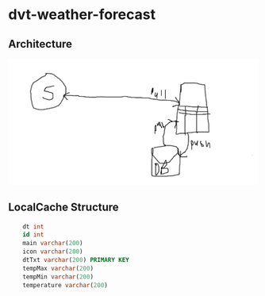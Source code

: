 # dvt-weather-forecast



## Architecture 
![a link](https://github.com/JeffDropsIT/dvt-weather-forecast/blob/master/architecture.png)

## LocalCache Structure
```sql
    dt int
    id int 
    main varchar(200)
    icon varchar(200)
    dtTxt varchar(200) PRIMARY KEY
    tempMax varchar(200)
    tempMin varchar(200)
    temperature varchar(200)
```
